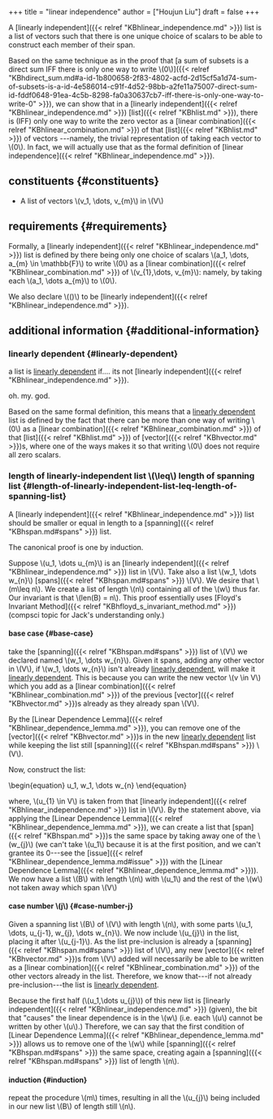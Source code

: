+++
title = "linear independence"
author = ["Houjun Liu"]
draft = false
+++

A [linearly independent]({{< relref "KBhlinear_independence.md" >}}) list is a list of vectors such that there is one unique choice of scalars to be able to construct each member of their span.

Based on the same technique as in the proof that [a sum of subsets is a direct sum IFF there is only one way to write \\(0\\)]({{< relref "KBhdirect_sum.md#a-id-1b800658-2f83-4802-acfd-2d15cf5a1d74-sum-of-subsets-is-a-id-4e586014-c91f-4d52-98bb-a2fe11a75007-direct-sum-id-fddf0648-91ea-4c5b-8298-fa0a30637cb7-iff-there-is-only-one-way-to-write-0" >}}), we can show that in a [linearly independent]({{< relref "KBhlinear_independence.md" >}}) [list]({{< relref "KBhlist.md" >}}), there is (IFF) only one way to write the zero vector as a [linear combination]({{< relref "KBhlinear_combination.md" >}}) of that [list]({{< relref "KBhlist.md" >}}) of vectors ---namely, the trivial representation of taking each vector to \\(0\\). In fact, we will actually use that as the formal definition of [linear independence]({{< relref "KBhlinear_independence.md" >}}).


## constituents {#constituents}

-   A list of vectors \\(v\_1, \dots, v\_{m}\\) in \\(V\\)


## requirements {#requirements}

Formally, a [linearly independent]({{< relref "KBhlinear_independence.md" >}}) list is defined by there being only one choice of scalars \\(a\_1, \dots, a\_{m} \in \mathbb{F}\\) to write \\(0\\) as a [linear combination]({{< relref "KBhlinear_combination.md" >}}) of \\(v\_{1},\dots, v\_{m}\\): namely, by taking each \\(a\_1, \dots a\_{m}\\) to \\(0\\).

We also declare \\(()\\) to be [linearly independent]({{< relref "KBhlinear_independence.md" >}}).


## additional information {#additional-information}


### linearly dependent {#linearly-dependent}

a list is [linearly dependent](#linearly-dependent) if.... its not [linearly independent]({{< relref "KBhlinear_independence.md" >}}).

oh. my. god.

Based on the same formal definition, this means that a [linearly dependent](#linearly-dependent) list is defined by the fact that there can be more than one way of writing \\(0\\) as a [linear combination]({{< relref "KBhlinear_combination.md" >}}) of that [list]({{< relref "KBhlist.md" >}}) of [vector]({{< relref "KBhvector.md" >}})s, where one of the ways makes it so that writing \\(0\\) does not require all zero scalars.


### length of linearly-independent list \\(\leq\\) length of spanning list {#length-of-linearly-independent-list-leq-length-of-spanning-list}

A [linearly independent]({{< relref "KBhlinear_independence.md" >}}) list should be smaller or equal in length to a [spanning]({{< relref "KBhspan.md#spans" >}}) list.

The canonical proof is one by induction.

Suppose \\(u\_1, \dots u\_{m}\\) is an [linearly independent]({{< relref "KBhlinear_independence.md" >}}) list in \\(V\\). Take also a list \\(w\_1, \dots w\_{n}\\) [spans]({{< relref "KBhspan.md#spans" >}}) \\(V\\). We desire that \\(m\leq n\\). We create a list of length \\(n\\) containing all of the \\(w\\) thus far. Our invariant is that \\(len(B) = n\\). This proof essentially uses [Floyd's Invariant Method]({{< relref "KBhfloyd_s_invariant_method.md" >}}) (compsci topic for Jack's understanding only.)


#### base case {#base-case}

take the [spanning]({{< relref "KBhspan.md#spans" >}}) list of \\(V\\) we declared named \\(w\_1, \dots w\_{n}\\). Given it spans, adding any other vector in \\(V\\), if \\(w\_1, \dots w\_{n}\\) isn't already [linearly dependent](#linearly-dependent), will make it [linearly dependent](#linearly-dependent). This is because you can write the new vector \\(v \in V\\) which you add as a [linear combination]({{< relref "KBhlinear_combination.md" >}}) of the previous [vector]({{< relref "KBhvector.md" >}})s already as they already span \\(V\\).

By the [Linear Dependence Lemma]({{< relref "KBhlinear_dependence_lemma.md" >}}), you can remove one of the [vector]({{< relref "KBhvector.md" >}})s in the new [linearly dependent](#linearly-dependent) list while keeping the list still [spanning]({{< relref "KBhspan.md#spans" >}}) \\(V\\).

Now, construct the list:

\begin{equation}
u\_1, w\_1, \dots w\_{n}
\end{equation}

where, \\(u\_{1} \in V\\) is taken from that [linearly independent]({{< relref "KBhlinear_independence.md" >}}) list in \\(V\\). By the statement above, via applying the [Linear Dependence Lemma]({{< relref "KBhlinear_dependence_lemma.md" >}}), we can create a list that [span]({{< relref "KBhspan.md" >}})s the same space by taking away one of the \\(w\_{j}\\) (we can't take \\(u\_1\\) because it is at the first position, and we can't grantee its $0$---see the [issue]({{< relref "KBhlinear_dependence_lemma.md#issue" >}}) with the [Linear Dependence Lemma]({{< relref "KBhlinear_dependence_lemma.md" >}})). We now have a list \\(B\\) with length \\(n\\) with \\(u\_1\\) and the rest of the \\(w\\) not taken away which span \\(V\\)


#### case number \\(j\\) {#case-number-j}

Given a spanning list \\(B\\) of \\(V\\) with length \\(n\\), with some parts \\(u\_1, \dots, u\_{j-1}, w\_{j}, \dots w\_{n}\\). We now include \\(u\_{j}\\) in the list, placing it after \\(u\_{j-1}\\). As the list pre-inclusion is already a [spanning]({{< relref "KBhspan.md#spans" >}}) list of \\(V\\), any new [vector]({{< relref "KBhvector.md" >}})s from \\(V\\) added will necessarily be able to be written as a [linear combination]({{< relref "KBhlinear_combination.md" >}}) of the other vectors already in the list. Therefore, we know that---if not already pre-inclusion---the list is [linearly dependent](#linearly-dependent).

Because the first half (\\(u\_1,\dots u\_{j}\\)) of this new list is [linearly independent]({{< relref "KBhlinear_independence.md" >}}) (given), the bit that "causes" the linear dependence is in the \\(w\\) (i.e. each \\(u\\) cannot be written by other \\(u\\).) Therefore, we can say that the first condition of [Linear Dependence Lemma]({{< relref "KBhlinear_dependence_lemma.md" >}}) allows us to remove one of the \\(w\\) while [spanning]({{< relref "KBhspan.md#spans" >}}) the same space, creating again a [spanning]({{< relref "KBhspan.md#spans" >}}) list of length \\(n\\).


#### induction {#induction}

repeat the procedure \\(m\\) times, resulting in all the \\(u\_{j}\\) being included in our new list \\(B\\) of length still \\(n\\).
